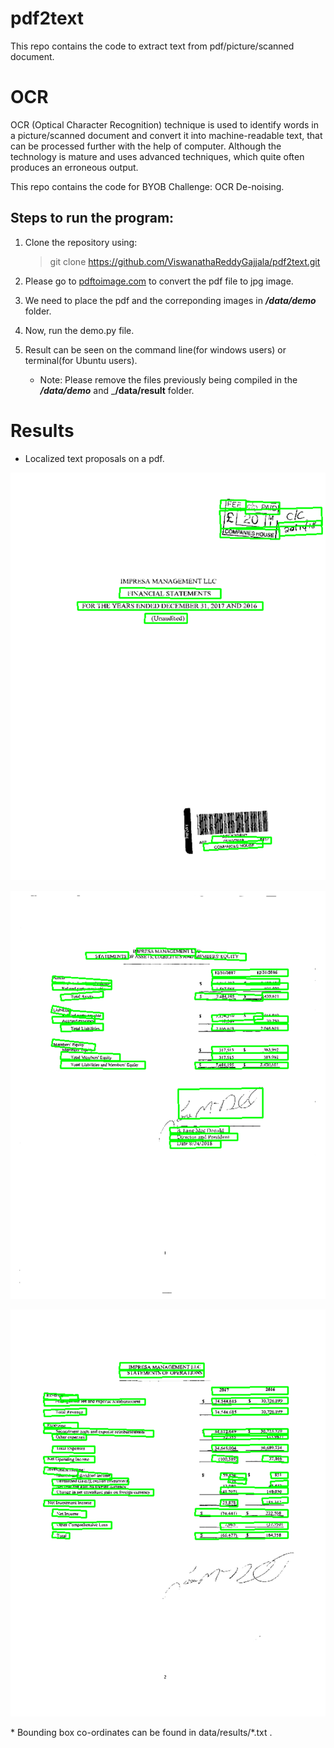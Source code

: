 # pdf2text
This repo contains the code to extract text from pdf/picture/scanned document. 
# OCR
OCR (Optical Character Recognition) technique is used to identify words in a picture/scanned document and convert it into machine-readable text, that can be processed further with the help of computer. Although the technology is mature and uses advanced techniques, which quite often produces an erroneous output.

This repo contains the code for BYOB Challenge: OCR De-noising.
## Steps to run the program:

   1. Clone the repository using:
    
         > git clone https://github.com/ViswanathaReddyGajjala/pdf2text.git
        
2. Please go to [pdftoimage.com](https://pdftoimage.com/) to convert the pdf file to jpg image.

3. We need to place the pdf and the correponding images in ___/data/demo___ folder.

4. Now, run the demo.py file.

5. Result can be seen on the command line(for windows users) or terminal(for Ubuntu users).

      * Note: Please remove the files previously being compiled in the ___/data/demo___ and ___/data/result__ folder.
      
      
 # Results
 * Localized text proposals on a pdf.
<p align="center">
<img src="./data/results/A7FX7D8H-1.jpg">
</p>

<p align="center">
<img src="./data/results/A7FX7D8H-2.jpg">
</p>

<p align="center">
<img src="./data/results/A7FX7D8H-3.jpg">
</p>
 * Bounding box co-ordinates can be found in data/results/*.txt .



   
